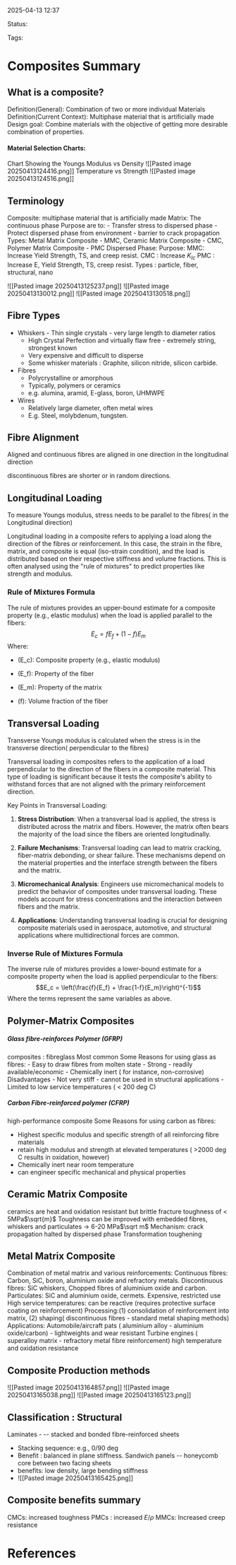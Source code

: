 2025-04-13 12:37

Status:

Tags:

# Composites Summary

## What is a composite?
Definition(General): Combination of two or more individual Materials
Definition(Current Context): Multiphase material that is artificially made
Design goal: Combine materials with the objective of getting more desirable combination of properties.

#### Material Selection Charts:
Chart Showing the Youngs Modulus vs Density
	![[Pasted image 20250413124416.png]]
	Temperature vs Strength
	![[Pasted image 20250413124516.png]]

## Terminology
Composite: multiphase material that is artificially made
	Matrix:
		The continuous phase
		Purpose are to:
		- Transfer stress to dispersed phase
		- Protect dispersed phase from environment
		- barrier to crack propagation
		Types: Metal Matrix Composite - MMC, Ceramic Matrix Composite - CMC, Polymer Matrix Composite - PMC
	Dispersed Phase:
	Purpose:
		MMC: Increase Yield Strength, TS, and creep resist.
		CMC : Increase $K_{Ic}$
		PMC : Increase E, Yield Strength, TS, creep resist.
		Types : particle, fiber, structural, nano

![[Pasted image 20250413125237.png]]
![[Pasted image 20250413130012.png]]
![[Pasted image 20250413130518.png]]

## Fibre Types
- Whiskers - Thin single crystals - very large length to diameter ratios
	- High Crystal Perfection and virtually flaw free - extremely string, strongest known
	- Very expensive and difficult to disperse
	- Some whisker materials : Graphite, silicon nitride, silicon carbide.
- Fibres
	- Polycrystalline or amorphous
	- Typically, polymers or ceramics
	- e.g. alumina, aramid, E-glass, boron, UHMWPE
- Wires
	- Relatively large diameter, often metal wires
	- E.g. Steel, molybdenum, tungsten.
## Fibre Alignment
Aligned and continuous fibres are aligned in one direction in the longitudinal direction

discontinuous fibres are shorter or in random directions.   

## Longitudinal Loading
To measure Youngs modulus, stress needs to be parallel to the fibres(  in the Longitudinal direction)

Longitudinal loading in a composite refers to applying a load along the direction of the fibres or reinforcement. In this case, the strain in the fibre, matrix, and composite is equal (iso-strain condition), and the load is distributed based on their respective stiffness and volume fractions. This is often analysed using the "rule of mixtures" to predict properties like strength and modulus.

### Rule of Mixtures Formula

The rule of mixtures provides an upper-bound estimate for a composite property (e.g., elastic modulus) when the load is applied parallel to the fibers: $$E_c = fE_f + (1-f)E_m$$ Where:

- (E_c): Composite property (e.g., elastic modulus)
    
- (E_f): Property of the fiber
    
- (E_m): Property of the matrix
    
- (f): Volume fraction of the fiber

##  Transversal Loading
Transverse  Youngs modulus is calculated when the stress is in the transverse direction( perpendicular  to the fibres)


Transversal loading in composites refers to the application of a load perpendicular to the direction of the fibers in a composite material. This type of loading is significant because it tests the composite's ability to withstand forces that are not aligned with the primary reinforcement direction.

Key Points in Transversal Loading:

1. **Stress Distribution**: When a transversal load is applied, the stress is distributed across the matrix and fibers. However, the matrix often bears the majority of the load since the fibers are oriented longitudinally.
    
2. **Failure Mechanisms**: Transversal loading can lead to matrix cracking, fiber-matrix debonding, or shear failure. These mechanisms depend on the material properties and the interface strength between the fibers and the matrix.
    
3. **Micromechanical Analysis**: Engineers use micromechanical models to predict the behavior of composites under transversal loading. These models account for stress concentrations and the interaction between fibers and the matrix.
    
4. **Applications**: Understanding transversal loading is crucial for designing composite materials used in aerospace, automotive, and structural applications where multidirectional forces are common.
    

### Inverse Rule of Mixtures Formula

The inverse rule of mixtures provides a lower-bound estimate for a composite property when the load is applied perpendicular to the fibers: $$E_c = \left(\frac{f}{E_f} + \frac{1-f}{E_m}\right)^{-1}$$ Where the terms represent the same variables as above.


## Polymer-Matrix Composites
##### Glass fibre-reinforces Polymer (GFRP)
composites : fibreglass
	Most common
	Some Reasons  for  using glass as  fibres:
	-  Easy to draw fibres from molten state
	- Strong
	- readily available/economic
	- Chemically inert ( for instance, non-corrosive)
	Disadvantages
	- Not very stiff - cannot be used in structural applications
	- Limited to low service temperatures ( < 200 deg C)
##### Carbon Fibre-reinforced polymer (CFRP)
high-performance composite
Some Reasons for using carbon as fibres:
- Highest specific modulus and specific strength of all reinforcing fibre materials
- retain high modulus and strength at elevated temperatures ( >2000 deg C results in oxidation, however)
- Chemically inert near room temperature
- can engineer specific mechanical and physical properties
## Ceramic Matrix Composite
ceramics are heat and oxidation resistant but brittle
fracture toughness of < 5MPa$\sqrt{m}$
Toughness can be improved with embedded fibres, whiskers and particulates -> 6-20 MPa$\sqrt m$
Mechanism: crack propagation halted by dispersed phase
Transformation toughening 

## Metal Matrix Composite
Combination of metal matrix and various reinforcements:
	Continuous fibres:
		Carbon, SiC, boron, aluminium oxide and refractory metals.
	Discontinuous fibres:
		SiC whiskers, Chopped fibres of aluminium oxide and carbon.
	Particulates: 
		SiC and aluminium oxide, cermets.
Expensive, restricted use
High service temperatures: can be reactive (requires protective surface coating on reinforcement)
Processing:(1) consolidation of reinforcement into matrix, (2) shaping( discontinuous fibres - standard metal shaping methods)
Applications: 
	Automobile/aircraft pats ( aluminium alloy - aluminium oxide/carbon) - lightweights and wear resistant
	Turbine engines ( superalloy matrix - refractory metal fibre reinforcement)
		high temperature and oxidation resistance

## Composite Production methods
![[Pasted image 20250413164857.png]]
![[Pasted image 20250413165038.png]]
![[Pasted image 20250413165123.png]]


## Classification : Structural
Laminates - 
-- stacked and bonded fibre-reinforced sheets
- Stacking sequence: e.g., 0/90 deg
- Benefit : balanced in plane stiffness.
Sandwich panels
-- honeycomb core between two facing sheets
- benefits: low density, large bending stiffness
- ![[Pasted image 20250413165425.png]]


## Composite benefits summary

CMCs: increased toughness
PMCs : increased $E/\rho$
MMCs: Increased creep resistance

# References
